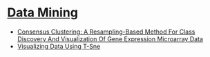 # [Data Mining](https://github.com/ZigaSajovic/Readings/tree/master/Data_Mining)
* [Consensus Clustering: A Resampling-Based Method For Class Discovery And Visualization Of Gene Expression Microarray Data](https://github.com/ZigaSajovic/Readings/tree/master/Data_Mining/Consensus_Clustering:_A_Resampling-Based_Method_For_Class_Discovery_And_Visualization_Of_Gene_Expression_Microarray_Data.pdf)
* [Visualizing Data Using T-Sne](https://github.com/ZigaSajovic/Readings/tree/master/Data_Mining/Visualizing_Data_Using_T-Sne.pdf)
